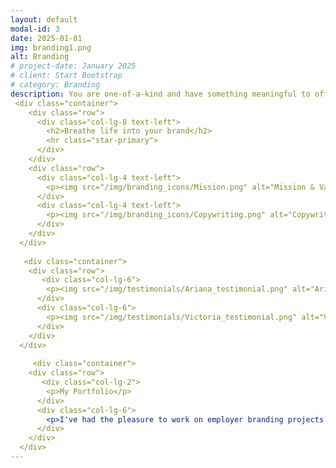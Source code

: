 ```yaml
---
layout: default
modal-id: 3
date: 2025-01-01
img: branding1.png
alt: Branding
# project-date: January 2025
# client: Start Bootstrap
# category: Branding 
description: You are one-of-a-kind and have something meaningful to offer the world. Your brand should reflect that. By developing distinctive visuals and written elements aligned with your values and goals, you can show your authentic self and attract the kindred spirits you seek. I can help you create a unique brand identity that builds recognition, connection and trust with your audience.
 <div class="container">
    <div class="row">
      <div class="col-lg-8 text-left">
        <h2>Breathe life into your brand</h2>
        <hr class="star-primary">
      </div>
    </div>
    <div class="row">
      <div class="col-lg-4 text-left">
        <p><img src="/img/branding_icons/Mission.png" alt="Mission & Value Proposition"><br><img src="/img/branding_icons/Personas.png" alt="Personas & Messaging Strategy"><br><img src="/img/branding_icons/Visual_Style.png" alt="Visual Style Guide"></p>
      </div>
      <div class="col-lg-4 text-left">
        <p><img src="/img/branding_icons/Copywriting.png" alt="Copywriting"><br><img src="/img/branding_icons/Website_Building.png" alt="Website Building"><br><img src="/img/branding_icons/Social_Media.png" alt="Social Media & Print Assets"></p>
      </div>
    </div>
  </div>
  
   <div class="container">
    <div class="row">
       <div class="col-lg-6">
        <p><img src="/img/testimonials/Ariana_testimonial.png" alt="Ariana's testimonial"></p>
      </div>
      <div class="col-lg-6">
        <p><img src="/img/testimonials/Victoria_testimonial.png" alt="Victoria's testimonial"></p>
      </div>
    </div>
  </div>
  
     <div class="container">
    <div class="row">
       <div class="col-lg-2">
        <p>My Portfolio</p>
      </div>
      <div class="col-lg-6">
        <p>I've had the pleasure to work on employer branding projects for major companies across industries: General Motors, Northrop Grumman, US Department of State, Capital One, Macy's, Ann Taylor and more.</p>
      </div>
    </div>
  </div>
---
```

